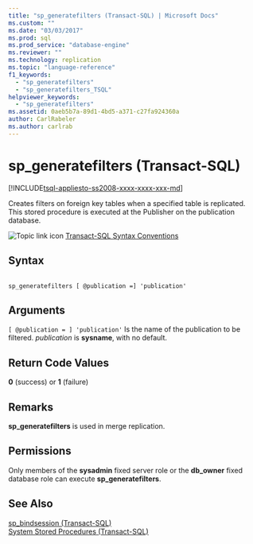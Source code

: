 ```yaml
---
title: "sp_generatefilters (Transact-SQL) | Microsoft Docs"
ms.custom: ""
ms.date: "03/03/2017"
ms.prod: sql
ms.prod_service: "database-engine"
ms.reviewer: ""
ms.technology: replication
ms.topic: "language-reference"
f1_keywords: 
  - "sp_generatefilters"
  - "sp_generatefilters_TSQL"
helpviewer_keywords: 
  - "sp_generatefilters"
ms.assetid: 0aeb5b7a-89d1-4bd5-a371-c27fa924360a
author: CarlRabeler
ms.author: carlrab
---
```

# sp_generatefilters (Transact-SQL)
[!INCLUDE[tsql-appliesto-ss2008-xxxx-xxxx-xxx-md](../../includes/tsql-appliesto-ss2008-xxxx-xxxx-xxx-md.md)]

  Creates filters on foreign key tables when a specified table is replicated. This stored procedure is executed at the Publisher on the publication database.  
  
 ![Topic link icon](../../database-engine/configure-windows/media/topic-link.gif "Topic link icon") [Transact-SQL Syntax Conventions](../../t-sql/language-elements/transact-sql-syntax-conventions-transact-sql.md)  
  
## Syntax  
  
```  
  
sp_generatefilters [ @publication =] 'publication'  
```  
  
## Arguments  
`[ @publication = ] 'publication'`
 Is the name of the publication to be filtered. *publication* is **sysname**, with no default.  
  
## Return Code Values  
 **0** (success) or **1** (failure)  
  
## Remarks  
 **sp_generatefilters** is used in merge replication.  
  
## Permissions  
 Only members of the **sysadmin** fixed server role or the **db_owner** fixed database role can execute **sp_generatefilters**.  
  
## See Also  
 [sp_bindsession &#40;Transact-SQL&#41;](../../relational-databases/system-stored-procedures/sp-bindsession-transact-sql.md)   
 [System Stored Procedures &#40;Transact-SQL&#41;](../../relational-databases/system-stored-procedures/system-stored-procedures-transact-sql.md)  
  
  
